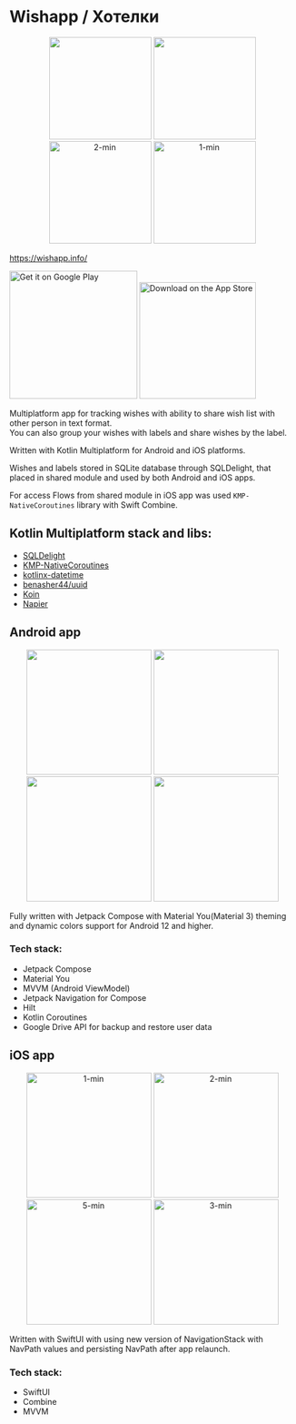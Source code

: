 # Wishapp / Хотелки

<p align="center">
 <img src="https://github.com/VitaliyBelyaev/WishApp/assets/21678329/1d0f1911-7c37-4af5-8232-bcffd79028d2" width="180"/>
 <img src="https://github.com/VitaliyBelyaev/WishApp/assets/21678329/31f3dfe5-5641-417a-9c5e-e2a9b6ed7d13" width="180"/>
 <img width="180" alt="2-min" src="https://github.com/VitaliyBelyaev/WishApp/assets/21678329/5aad8585-b8a3-4aaf-bada-21ebf2b00ecc">
 <img width="180" alt="1-min" src="https://github.com/VitaliyBelyaev/WishApp/assets/21678329/e7c0ab9f-ae06-4838-b1a8-6f570041a19b">
</p>

https://wishapp.info/<br/>

<a href='https://play.google.com/store/apps/details?id=ru.vitaliy.belyaev.wishapp'><img alt='Get it on Google Play' src='https://play.google.com/intl/en_us/badges/static/images/badges/en_badge_web_generic.png' width='225'/></a>
<a href='https://apps.apple.com/app/id6450624836'><img alt='Download on the App Store' src='https://github-production-user-asset-6210df.s3.amazonaws.com/21678329/261083041-baac00dd-7f84-49dd-a358-17ea4dc089ad.png' width='205'/></a>

Multiplatform app for tracking wishes with ability to share wish list with other person in text format.<br/>
You can also group your wishes with labels and share wishes by the label.

Written with Kotlin Multiplatform for Android and iOS platforms.<br/>

Wishes and labels stored in SQLite database through SQLDelight, that placed in shared module and used by both Android and iOS apps.<br/>

For access Flows from shared module in iOS app was used `KMP-NativeCoroutines` library with Swift Combine.<br/>

## Kotlin Multiplatform stack and libs:
- [SQLDelight](https://github.com/cashapp/sqldelight)
- [KMP-NativeCoroutines](https://github.com/rickclephas/KMP-NativeCoroutines)
- [kotlinx-datetime](https://github.com/Kotlin/kotlinx-datetime)
- [benasher44/uuid](https://github.com/benasher44/uuid)
- [Koin](https://github.com/InsertKoinIO/koin)
- [Napier](https://github.com/AAkira/Napier)


## Android app

<p align="center">
<img src="https://github.com/VitaliyBelyaev/WishApp/assets/21678329/31f3dfe5-5641-417a-9c5e-e2a9b6ed7d13" width="220"/>
<img src="https://github.com/VitaliyBelyaev/WishApp/assets/21678329/1d0f1911-7c37-4af5-8232-bcffd79028d2" width="220"/>
<img src="https://github.com/VitaliyBelyaev/WishApp/assets/21678329/7098f2d4-705e-4847-929b-0ab3764c14c9" width="220"/>
<img src="https://github.com/VitaliyBelyaev/WishApp/assets/21678329/9a755b13-0a82-4dff-b446-ef3f231e19e0" width="220"/>
</p>

Fully written with Jetpack Compose with Material You(Material 3) theming and dynamic colors support for Android 12 and higher.

### Tech stack:
- Jetpack Compose
- Material You
- MVVM (Android ViewModel)
- Jetpack Navigation for Compose
- Hilt
- Kotlin Coroutines
- Google Drive API for backup and restore user data

## iOS app

<p align="center">
<img width="220" alt="1-min" src="https://github.com/VitaliyBelyaev/WishApp/assets/21678329/e7c0ab9f-ae06-4838-b1a8-6f570041a19b">
<img width="220" alt="2-min" src="https://github.com/VitaliyBelyaev/WishApp/assets/21678329/5aad8585-b8a3-4aaf-bada-21ebf2b00ecc">
<img width="220" alt="5-min" src="https://github.com/VitaliyBelyaev/WishApp/assets/21678329/9d1b7425-1324-4921-8143-7267678a8d98">
<img width="220" alt="3-min" src="https://github.com/VitaliyBelyaev/WishApp/assets/21678329/b91616c9-8fc9-4bd6-b40f-68e64f743c4c">
</p>

Written with SwiftUI with using new version of NavigationStack with NavPath values and persisting NavPath after app relaunch.

### Tech stack:
- SwiftUI
- Combine
- MVVM


